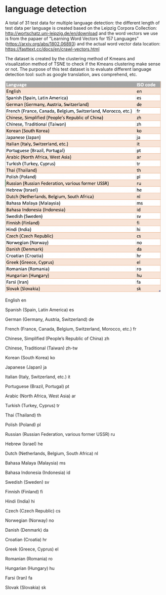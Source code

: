 # language detection
A total of 31 test data for multiple language detection: the different length of test data per language is created based on the Leipzig Corpora Collection: http://wortschatz.uni-leipzig.de/en/download and the word vectors we use is from the papaer of "Learning Word Vectors for 157 Languages"(https://arxiv.org/abs/1802.06893) and the actual word vector data location: https://fasttext.cc/docs/en/crawl-vectors.html

The dataset is created by the clustering method of Kmeans and visualization method of TSNE to check if the Kmeans clustering make sense or not. The purpose of this test dataset is to evaluate different language detection tool: such as google translation, aws comprehend, etc.


![alt text](https://github.com/YifuLiu/language_detection/blob/master/language_code.png)
 
English                                                              en

Spanish (Spain, Latin America)                                       es

German (Germany, Austria, Switzerland)                               de

French (France, Canada, Belgium, Switzerland, Morocco, etc.)         fr

Chinese, Simplified (People’s Republic of China)                     zh

Chinese, Traditional (Taiwan)                                        zh-tw

Korean (South Korea)                                                 ko

Japanese (Japan)                                                     ja

Italian (Italy, Switzerland, etc.)                                   it

Portuguese (Brazil, Portugal)                                        pt

Arabic (North Africa, West Asia)                                     ar

Turkish (Turkey, Cyprus)                                             tr

Thai (Thailand)                                                      th

Polish (Poland)                                                      pl

Russian (Russian Federation, various former USSR)                    ru

Hebrew (Israel)                                                      he

Dutch (Netherlands, Belgium, South Africa)                           nl

Bahasa Malaya (Malaysia)                                             ms

Bahasa Indonesia (Indonesia)                                         id

Swedish (Sweden)                                                     sv

Finnish (Finland)                                                    fi

Hindi (India)                                                        hi

Czech (Czech Republic)                                               cs

Norwegian (Norway)                                                   no

Danish (Denmark)                                                     da

Croatian (Croatia)                                                   hr

Greek (Greece, Cyprus)                                               el

Romanian (Romania)                                                   ro

Hungarian (Hungary)                                                  hu

Farsi (Iran)                                                         fa

Slovak (Slovakia)                                                    sk
